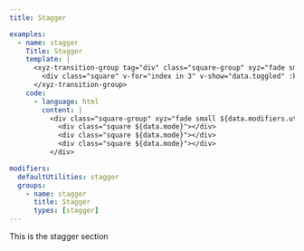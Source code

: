 ```yaml
---
title: Stagger

examples:
  - name: stagger
    Title: Stagger
    template: |
      <xyz-transition-group tag="div" class="square-group" xyz="fade small" v-xyz="data.modifiers.utilities" v-on="data.listeners">
        <div class="square" v-for="index in 3" v-show="data.toggled" :key="index"></div>
      </xyz-transition-group>
    code:
      - language: html
        content: |
          <div class="square-group" xyz="fade small ${data.modifiers.utilities}">
            <div class="square ${data.mode}"></div>
            <div class="square ${data.mode}"></div>
            <div class="square ${data.mode}"></div>
          </div>

modifiers:
  defaultUtilities: stagger
  groups:
    - name: stagger
      title: Stagger
      types: [stagger]
---
```


This is the stagger section
